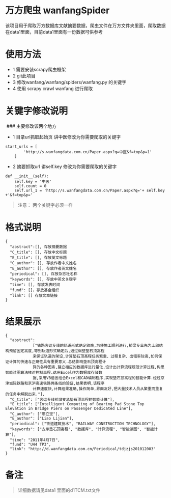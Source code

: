 # 万方爬虫 wanfangSpider
该项目用于爬取万方数据库文献摘要数据，爬虫文件在万方文件夹里面，爬取数据在data1里面，目前data1里面有一份数据可供参考

# 使用方法

  * 1 需要安装scrapy爬虫框架
  * 2 git此项目
  * 3 修改wanfang/wanfang/spiders/wanfang.py 的关键字
  * 4 使用 scrapy crawl wanfang 进行爬取
# 关键字修改说明
  ### 主要修改该两个地方
  
* 1 目录url抓取起始页 讲中医修改为你需要爬取的关键字
```
start_urls = [
        'http://s.wanfangdata.com.cn/Paper.aspx?q=中医&f=top&p=1'
    ]

```
* 2 摘要抓取url 讲self.key 修改为你需要爬取的关键字
```
def __init__(self):
    self.key = '中医'
    self.count = 0
    self.url_1 = 'http://s.wanfangdata.com.cn/Paper.aspx?q='+ self.key +'&f=top&p='
```
> 注意： 两个关键字必须一样

# 格式说明
```
{
  "abstract":[], 存放摘要数据
  "C_title": [], 存放中文标题
  "E_title": [], 存放英文标题
  "C_author": [], 存放作者中文姓名
  "E_author": [], 存放作者英文姓名
  "periodical": [], 存放杂志社名称
  "keywords": [], 存放中英文关键字
  "time": [], 存放发表时间
  "fund": []，存放基金组织
  "link": [] 存放文章链接
}
```

# 结果展示
```
{
  "abstract":
            ["铁路客运专线的轨道形式确定较晚,为使施工顺利进行,桥梁专业先为上部结构预留固定高度,等到轨道形式确定后,通过调整垫石顶高程
            来保证轨道的架设,计算垫石顶高程任务繁重、过程复杂、出错率较高,如何保证计算的快速与正确性具有重要意义.总结影响垫石顶高程计
            算的各种因素,建立相应的数据库进行量化,设计出计算流程规范计算过程,构思智能读图算法核对控制高程.选用Excel作为数据库存储数
            据,采用VB语言结合Excel和CAD编制程序,实现垫石顶高程的智能计算.经过京津城际铁路和京沪高速铁路两条线的验证,结果表明,该程序
            计算速度快,计算结果准确,操作简单,界面友好,把大量技术人员从繁重而重复的任务中解脱出来."],
  "C_title": ["客运专线桥墩支承垫石顶高程的智能计算"],
  "E_title": ["Intelligent Computing of Bearing Pad Stone Top Elevation in Bridge Piers on Passenger Dedicated Line"],
  "C_author": ["廖立坚"],
  "E_author": ["Liao Lijian"], 
  "periodical": ["铁道建筑技术", "RAILWAY CONSTRUCTION TECHNOLOGY"],
  "keywords": ["支承垫石顶高程", "数据库", "计算流程", "智能读图", "智能计算"],
  "time": "2011年4月7日", 
  "fund": "U44 TP3", 
  "link": "http://d.wanfangdata.com.cn/Periodical/tdjzjs201012003"
}
```

# 备注
> 详细数据请见data1 里面的d1TCM.txt文件
